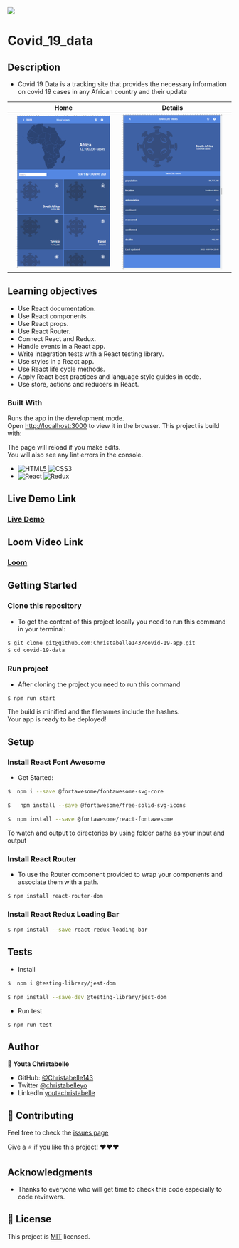 ![](https://img.shields.io/badge/Microverse-blueviolet)

# Covid_19_data

## Description
- Covid 19 Data is a tracking site that provides the necessary information on covid 19 cases in any African country and their update
  

||     Home       ||        Details        ||
|-|----------------------|-| ----------------------|-|
||![screenshot](./src/images/firstphoto.PNG)||![screenshot](./src/images/secondphoto.PNG)||

## Learning objectives

- Use React documentation.
- Use React components.
- Use React props.
- Use React Router.
- Connect React and Redux.
- Handle events in a React app.
- Write integration tests with a React testing library.
- Use styles in a React app.
- Use React life cycle methods.
- Apply React best practices and language style guides in code.
- Use store, actions and reducers in React.


### Built With

Runs the app in the development mode.\
Open [http://localhost:3000](http://localhost:3000) to view it in the browser.
This project is build with:

The page will reload if you make edits.\
You will also see any lint errors in the console.
- ![HTML5](https://img.shields.io/badge/-HTML5-000000?style=flat&logo=html5&logoColor=ffffff&labelColor=E34F26) ![CSS3](https://img.shields.io/badge/-CSS3-000000?style=flat&logo=css3&logoColor=ffffff&labelColor=1572B6)
- ![React](https://img.shields.io/badge/-React-000000?style=flat&logo=react)  ![Redux](https://img.shields.io/badge/-Redux-000000?style=flat&logo=redux&logoColor=ffffff&labelColor=violet)

## Live Demo Link

### [Live Demo](https://christabelle143-78cc21.netlify.app/)

## Loom Video Link

### [Loom](https://www.loom.com/share/e826ba201e4146508c393a459515834c)



## Getting Started

### Clone this repository

- To get the content of this project locally you need to run this command in your terminal:

```bash
$ git clone git@github.com:Christabelle143/covid-19-app.git
$ cd covid-19-data
```
### Run project

- After cloning the project you need to run this command

```bash
$ npm run start 
```


The build is minified and the filenames include the hashes.\
Your app is ready to be deployed!

## Setup 

### Install React Font Awesome

- Get Started:
  
```bash
$  npm i --save @fortawesome/fontawesome-svg-core
```
  
```bash
$   npm install --save @fortawesome/free-solid-svg-icons
```
  
```bash
$  npm install --save @fortawesome/react-fontawesome
```

To watch and output to directories by using folder paths as your input and output

### Install React Router

- To use the Router component provided to wrap your components and associate them with a path.

```bash
$ npm install react-router-dom 
```
### Install React Redux Loading Bar


```bash
$ npm install --save react-redux-loading-bar
```
## Tests

- Install
  
```bash
$  npm i @testing-library/jest-dom   
```
```bash
$ npm install --save-dev @testing-library/jest-dom
```

- Run test
  
```bash
$ npm run test
```
## Author

👤 **Youta Christabelle**

- GitHub: [@Christabelle143](https://github.com/Christabelle143)
- Twitter [@christabelleyo](https://twitter.com/christabelleyo)
- LinkedIn [youtachristabelle](https://www.linkedin.com/in/youta-christabelle/)

## :handshake: Contributing

Feel free to check the [issues page](https://github.com/Christabelle143/covid-19-app/issues)

Give a :star: if you like this project! ❤️❤️❤️

## Acknowledgments

- Thanks to everyone who will get time to check this code especially to code reviewers.

## 📝 License

This project is [MIT](https://github.com/Christabelle143/covid-19-app/blob/dev/LICENSE) licensed.
